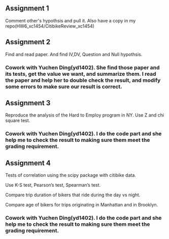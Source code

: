 ## Assignment 1

Comment other's hypothsis and pull it. Also have a copy in my repo(HW6_xc1454/CitibikeReview_xc1454)

## Assignment 2

Find and read paper. And find IV,DV, Question and Null hypothsis.

### Cowork with Yuchen Ding(yd1402). She find those paper and its tests, get the value we want, and summarize them.  I read the paper and help her to double check the result, and modify some errors to make sure our result is correct.

## Assignment 3

Reproduce the analysis of the Hard to Employ program in NY.
Use Z and chi square test.

### Cowork with Yuchen Ding(yd1402). I do the code part and she help me to check the result to making sure them meet the grading requirement.

## Assignment 4

Tests of correlation using the scipy package with citibike data.

Use K-S test, Pearson’s test, Spearman’s test.

Compare trip duration of bikers that ride during the day vs night.

Compare age of bikers for trips originating in Manhattan and in Brooklyn.


### Cowork with Yuchen Ding(yd1402). I do the code part and she help me to check the result to making sure them meet the grading requirement.